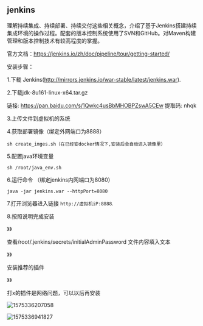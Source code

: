 

## jenkins

理解持续集成、持续部署、持续交付这些相关概念，介绍了基于Jenkins搭建持续集成环境的操作过程。配套的版本控制系统使用了SVN和GitHub。对Maven构建管理和版本控制技术有较高程度的掌握。

官方文档：<https://jenkins.io/zh/doc/pipeline/tour/getting-started/>

安装步骤：

1.下载 Jenkins(http://mirrors.jenkins.io/war-stable/latest/jenkins.war).

2.下载jdk-8u161-linux-x64.tar.gz

链接: https://pan.baidu.com/s/1Qwkc4usBbMHOBPZswA5CEw 提取码: nhqk

3.上传文件到虚拟机的系统

4.获取部署镜像（绑定外网端口为8888）

```
sh create_imges.sh（在已经安docker情况下,安装后会自动进入镜像里）
```

5.配置java环境变量

```
sh /root/java_env.sh
```

6.运行命令 （绑定jenkins内网端口为8080）

```
java -jar jenkins.war --httpPort=8080
```

7.打开浏览器进入链接 `http://虚拟机iP:8888`.

8.按照说明完成安装

》》

查看/root/.jenkins/secrets/initialAdminPassword 文件内容填入文本

》》

安装推荐的插件

》》

打x的插件是网络问题，可以以后再安装

![1575336207058](C:\Users\Administrator\AppData\Roaming\Typora\typora-user-images\1575336207058.png)

![1575336941827](C:\Users\Administrator\AppData\Roaming\Typora\typora-user-images\1575336941827.png)

